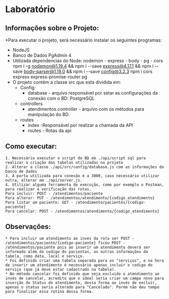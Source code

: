 # **Laboratório**

## **Informações sobre o Projeto:**
  *Para executar o projeto, será necessário instalar os seguintes programas:
  
  * NodeJS
  * Banco de Dados PgAdmin 4
  * Utilizada dependencias do Node: nodemon - express - body - pg - cors
 	npm i -g nodemon@1.19.4 && npm i --save express@4.17.1 && npm i --save body-parser@1.19.0 && npm i --save config@3.2.3
        npm i cors express express-promise-router pg
  * O projeto contém a classe src que esta dividida em:
	* Config:
		* database - arquivo responsável por setar as configurações da conexão com o BD: PostgreSQL
	* controllers
		* atendimentos.controller - arquivo com os métodos para manipulação do BD.
	* routes
		* index -Responsável por realizar a chamada da API
		* routes - Rotas da api


 ## **Como executar:**
 	1. Necessário executar o script do BD em ./api/script sql para realizar a criação das tabelas utilizadas no projeto
 	2. Alterar a classe ./api/src/config/database.js com as informações do banco de dados
 	3. A porta utilizada para conexão é a 3000, caso necessário utilizar outra, alterar em ./api/server.js.
 	4. Utilizar alguma ferramenta de execução, como por exemplo o Postman, para realizar a verificação das rotas.
 	Para incluir: POST - /atendimentos/paciente
 	Para alterar: PUT - /atendimentos/atendimento/{codigo_atendimento}
 	Para listar um paciente: GET - /atendimento/pacientes/{codigo-paciente}
 	Para cancelar: POST - /atendimentos/atendimento/{codigo_atendimento}


## **Observações:**
	* Para incluir um atendimento ao inves da rota ser POST - /atendimentos/paciente/{codigo-paciente} ficou POST - /atendimentos/paciente pois ao inserir um atendimento deverá ser informado além do codigo do pacientas, as outras informações da tabela, como data, local e serviço.
	* Foi definido criar uma tabela separada para os "serviços", e na hora de inserir um atendimento é necessário apenas incluir o codigo do serviço (que já deve estar cadastrado na tabela).
	* No método cancelar foi definido que seja excluido o atendimento ao invés de cancelar, acredito que o ideal seria criar um campo novo para inserção do Status do atendimento, dessa forma ao invés de excluir, apenas o status seria alterado para "Cancelado". Porém não deu tempo para finalizar essa rotina dessa forma.
